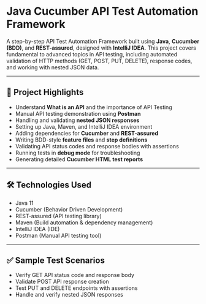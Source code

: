 # Java Cucumber API Test Automation Framework

A step-by-step API Test Automation Framework built using **Java**, **Cucumber (BDD)**, and **REST-assured**, designed with **IntelliJ IDEA**. This project covers fundamental to advanced topics in API testing, including automated validation of HTTP methods (GET, POST, PUT, DELETE), response codes, and working with nested JSON data.

---

## 🚀 Project Highlights

- Understand **What is an API** and the importance of API Testing  
- Manual API testing demonstration using **Postman**  
- Handling and validating **nested JSON responses**  
- Setting up Java, Maven, and IntelliJ IDEA environment  
- Adding dependencies for **Cucumber** and **REST-assured**  
- Writing BDD-style **feature files** and **step definitions**  
- Validating API status codes and response bodies with assertions  
- Running tests in **debug mode** for troubleshooting  
- Generating detailed **Cucumber HTML test reports**

---

## 🛠 Technologies Used

- Java 11  
- Cucumber (Behavior Driven Development)  
- REST-assured (API testing library)  
- Maven (Build automation & dependency management)  
- IntelliJ IDEA (IDE)  
- Postman (Manual API testing tool)  

---

## ✅ Sample Test Scenarios

- Verify GET API status code and response body  
- Validate POST API response creation  
- Test PUT and DELETE endpoints with assertions  
- Handle and verify nested JSON responses  

